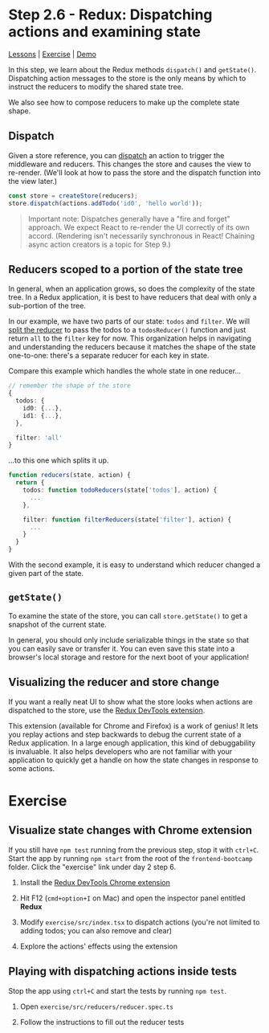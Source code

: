# Step 2.6 - Redux: Dispatching actions and examining state

[Lessons](../) | [Exercise](./exercise/) | [Demo](./demo/)

In this step, we learn about the Redux methods `dispatch()` and `getState()`. Dispatching action messages to the store is the only means by which to instruct the reducers to modify the shared state tree.

We also see how to compose reducers to make up the complete state shape.

## Dispatch

Given a store reference, you can [dispatch](https://redux.js.org/api/store#dispatch) an action to trigger the middleware and reducers. This changes the store and causes the view to re-render. (We'll look at how to pass the store and the dispatch function into the view later.)

```ts
const store = createStore(reducers);
store.dispatch(actions.addTodo('id0', 'hello world'));
```

> Important note: Dispatches generally have a "fire and forget" approach. We expect React to re-render the UI correctly of its own accord. (Rendering isn't necessarily synchronous in React! Chaining async action creators is a topic for Step 9.)

## Reducers scoped to a portion of the state tree

In general, when an application grows, so does the complexity of the state tree. In a Redux application, it is best to have reducers that deal with only a sub-portion of the tree.

In our example, we have two parts of our state: `todos` and `filter`. We will [split the reducer](https://redux.js.org/basics/reducers#splitting-reducers) to pass the todos to a `todosReducer()` function and just return `all` to the `filter` key for now. This organization helps in navigating and understanding the reducers because it matches the shape of the state one-to-one: there's a separate reducer for each key in state.

Compare this example which handles the whole state in one reducer...

```ts
// remember the shape of the store
{
  todos: {
    id0: {...},
    id1: {...},
  },

  filter: 'all'
}
```

...to this one which splits it up.

```ts
function reducers(state, action) {
  return {
    todos: function todoReducers(state['todos'], action) {
      ...
    },

    filter: function filterReducers(state['filter'], action) {
      ...
    }
  }
}
```

With the second example, it is easy to understand which reducer changed a given part of the state.

## `getState()`

To examine the state of the store, you can call `store.getState()` to get a snapshot of the current state.

In general, you should only include serializable things in the state so that you can easily save or transfer it. You can even save this state into a browser's local storage and restore for the next boot of your application!

## Visualizing the reducer and store change

If you want a really neat UI to show what the store looks when actions are dispatched to the store, use the [Redux DevTools extension](https://chrome.google.com/webstore/detail/redux-devtools/lmhkpmbekcpmknklioeibfkpmmfibljd).

This extension (available for Chrome and Firefox) is a work of genius! It lets you replay actions and step backwards to debug the current state of a Redux application. In a large enough application, this kind of debuggability is invaluable. It also helps developers who are not familiar with your application to quickly get a handle on how the state changes in response to some actions.

# Exercise

## Visualize state changes with Chrome extension

If you still have `npm test` running from the previous step, stop it with `ctrl+C`. Start the app by running `npm start` from the root of the `frontend-bootcamp` folder. Click the "exercise" link under day 2 step 6.

1. Install the [Redux DevTools Chrome extension](https://chrome.google.com/webstore/detail/redux-devtools/lmhkpmbekcpmknklioeibfkpmmfibljd)

2. Hit F12 (`cmd+option+I` on Mac) and open the inspector panel entitled **Redux**

3. Modify `exercise/src/index.tsx` to dispatch actions (you're not limited to adding todos; you can also remove and clear)

4. Explore the actions' effects using the extension

## Playing with dispatching actions inside tests

Stop the app using `ctrl+C` and start the tests by running `npm test`.

1. Open `exercise/src/reducers/reducer.spec.ts`

2. Follow the instructions to fill out the reducer tests
